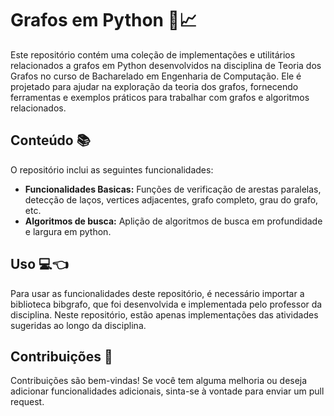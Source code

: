 # Grafos em Python 🐍📈

Este repositório contém uma coleção de implementações e utilitários relacionados a grafos em Python desenvolvidos na disciplina de Teoria dos Grafos no curso de Bacharelado em Engenharia de Computação. Ele é projetado para ajudar na exploração da teoria dos grafos, fornecendo ferramentas e exemplos práticos para trabalhar com grafos e algoritmos relacionados.

## Conteúdo 📚

O repositório inclui as seguintes funcionalidades:

- **Funcionalidades Basicas:** Funções de verificação de arestas paralelas, detecção de laços, vertices adjacentes, grafo completo, grau do grafo, etc.
- **Algoritmos de busca:** Aplição de algoritmos de busca em profundidade e largura em python. 

## Uso 💻👈

Para usar as funcionalidades deste repositório, é necessário importar a biblioteca bibgrafo, que foi desenvolvida e implementada pelo professor da disciplina. Neste repositório, estão apenas implementações das atividades sugeridas ao longo da disciplina.

## Contribuições 🧩

Contribuições são bem-vindas! Se você tem alguma melhoria ou deseja adicionar funcionalidades adicionais, sinta-se à vontade para enviar um pull request. 

